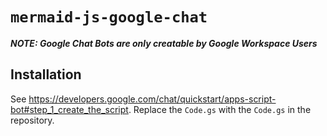 # `mermaid-js-google-chat`

**_NOTE: Google Chat Bots are only creatable by Google Workspace Users_**

## Installation

See <https://developers.google.com/chat/quickstart/apps-script-bot#step_1_create_the_script>.
Replace the `Code.gs` with the `Code.gs` in the repository.
